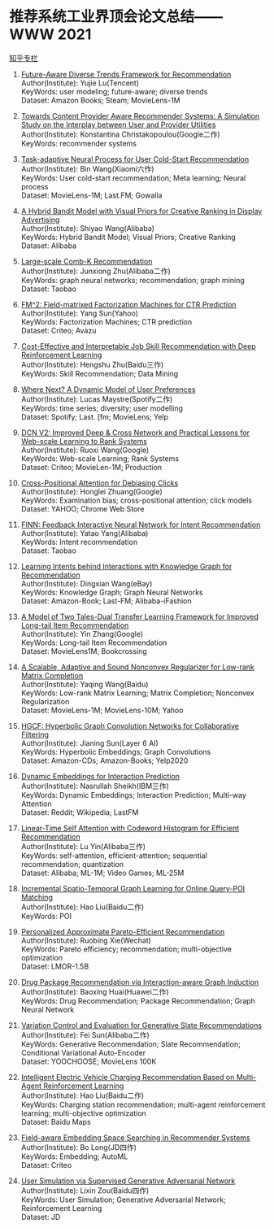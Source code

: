# 推荐系统工业界顶会论文总结——WWW 2021

[知乎专栏](https://zhuanlan.zhihu.com/p/467272187)


1. [Future-Aware Diverse Trends Framework for Recommendation](https://arxiv.org/pdf/2011.00422.pdf)  
Author(Institute): Yujie Lu(Tencent)  
KeyWords: user modeling; future-aware; diverse trends  
Dataset: Amazon Books; Steam; MovieLens-1M  

2. [Towards Content Provider Aware Recommender Systems: A Simulation Study on the Interplay between User and Provider Utilities](https://arxiv.org/pdf/2105.02377.pdf)  
Author(Institute): Konstantina Christakopoulou(Google二作)  
KeyWords: recommender systems  

3. [Task-adaptive Neural Process for User Cold-Start Recommendation](https://arxiv.org/pdf/2103.06137.pdf)  
Author(Institute): Bin Wang(Xiaomi六作)  
KeyWords: User cold-start recommendation; Meta learning; Neural process  
Dataset: MovieLens-1M; Last.FM; Gowalla  

4. [A Hybrid Bandit Model with Visual Priors for Creative Ranking in Display Advertising](https://arxiv.org/pdf/2102.04033.pdf)  
Author(Institute): Shiyao Wang(Alibaba)  
KeyWords: Hybrid Bandit Model; Visual Priors; Creative Ranking  
Dataset: Alibaba  

5. [Large-scale Comb-K Recommendation](https:///www.shichuan.org/doc/106.pdf)  
Author(Institute): Junxiong Zhu(Alibaba二作)  
KeyWords: graph neural networks; recommendation; graph mining  
Dataset: Taobao  

6. [FM^2: Field-matrixed Factorization Machines for CTR Prediction](https://arxiv.org/pdf/2102.12994.pdf)  
Author(Institute): Yang Sun(Yahoo)  
KeyWords: Factorization Machines; CTR prediction  
Dataset: Criteo; Avazu  

7. [Cost-Effective and Interpretable Job Skill Recommendation with Deep Reinforcement Learning](https://dl.acm.org/doi/fullHtml/10.1145/3442381.3449985)  
Author(Institute): Hengshu Zhu(Baidu三作)  
KeyWords: Skill Recommendation; Data Mining  

8. [Where Next? A Dynamic Model of User Preferences](https://www.cs.toronto.edu/~ashton/pubs/spotify-ptm-www2021.pdf)  
Author(Institute): Lucas Maystre(Spotify二作)  
KeyWords: time series; diversity; user modelling  
Dataset: Spotify; Last. [fm; MovieLens; Yelp  

9. [DCN V2: Improved Deep & Cross Network and Practical Lessons for Web-scale Learning to Rank Systems](https://arxiv.org/pdf/2008.13535.pdf)  
Author(Institute): Ruoxi Wang(Google)  
KeyWords: Web-scale Learning; Rank Systems  
Dataset: Criteo; MovieLen-1M; Production  

10. [Cross-Positional Attention for Debiasing Clicks](https://hongleizhuang.github.io/files/WWW2021.pdf)  
Author(Institute): Honglei Zhuang(Google)  
KeyWords: Examination bias; cross-positional attention; click models  
Dataset: YAHOO; Chrome Web Store  

11. [FINN: Feedback Interactive Neural Network for Intent Recommendation](https://dl.acm.org/doi/10.1145/3442381.3450105)  
Author(Institute): Yatao Yang(Alibaba)  
KeyWords: Intent recommendation  
Dataset: Taobao  

12. [Learning Intents behind Interactions with Knowledge Graph for Recommendation](https://arxiv.org/pdf/2102.07057.pdf)  
Author(Institute): Dingxian Wang(eBay)  
KeyWords: Knowledge Graph; Graph Neural Networks  
Dataset: Amazon-Book; Last-FM; Alibaba-iFashion  

13. [A Model of Two Tales-Dual Transfer Learning Framework for Improved Long-tail Item Recommendation](https://arxiv.org/pdf/2010.15982.pdf)  
Author(Institute): Yin Zhang(Google)  
KeyWords: Long-tail Item Recommendation  
Dataset: MovieLens1M; Bookcrossing  

14. [A Scalable, Adaptive and Sound Nonconvex Regularizer for Low-rank Matrix Completion](https://arxiv.org/pdf/2008.06542.pdf)  
Author(Institute): Yaqing Wang(Baidu)  
KeyWords: Low-rank Matrix Learning; Matrix Completion; Nonconvex Regularization  
Dataset: MovieLens-1M; MovieLens-10M; Yahoo  

15. [HGCF: Hyperbolic Graph Convolution Networks for Collaborative Filtering](https://www.cs.toronto.edu/~mvolkovs/www2021_hgcf.pdf)  
Author(Institute): Jianing Sun(Layer 6 AI)  
KeyWords: Hyperbolic Embeddings; Graph Convolutions  
Dataset: Amazon-CDs; Amazon-Books; Yelp2020  

16. [Dynamic Embeddings for Interaction Prediction](https://arxiv.org/pdf/2011.05208.pdf)  
Author(Institute): Nasrullah Sheikh(IBM三作)  
KeyWords: Dynamic Embeddings; Interaction Prediction; Multi-way Attention  
Dataset: Reddit; Wikipedia; LastFM  

17. [Linear-Time Self Attention with Codeword Histogram for Efficient Recommendation](https://people.duke.edu/~zg70/papers/LISA_camera_ready.pdf)  
Author(Institute): Lu Yin(Alibaba三作)  
KeyWords: self-attention, efficient-attention; sequential recommendation; quantization  
Dataset: Alibaba; ML-1M; Video Games; ML-25M  

18. [Incremental Spatio-Temporal Graph Learning for Online Query-POI Matching](https://dl.acm.org/doi/10.1145/3442381.3449810)  
Author(Institute): Hao Liu(Baidu二作)  
KeyWords: POI  

19. [Personalized Approximate Pareto-Efficient Recommendation](https://nlp.csai.tsinghua.edu.cn/~xrb/publications/WWW-21_PAPERec.pdf)  
Author(Institute): Ruobing Xie(Wechat)  
KeyWords: Pareto efficiency; recommendation; multi-objective optimization  
Dataset: LMOR-1.5B  

20. [Drug Package Recommendation via Interaction-aware Graph Induction](https://arxiv.org/pdf/2102.03577.pdf)  
Author(Institute): Baoxing Huai(Huawei二作)  
KeyWords: Drug Recommendation; Package Recommendation; Graph Neural Network  

21. [Variation Control and Evaluation for Generative Slate Recommendations](https://arxiv.org/pdf/2102.13302.pdf)  
Author(Institute): Fei Sun(Alibaba二作)  
KeyWords: Generative Recommendation; Slate Recommendation; Conditional Variational Auto-Encoder  
Dataset: YOOCHOOSE; MovieLens 100K  

22. [Intelligent Electric Vehicle Charging Recommendation Based on Multi-Agent Reinforcement Learning](https://arxiv.org/pdf/2102.07359.pdf)  
Author(Institute): Hao Liu(Baidu二作)  
KeyWords: Charging station recommendation; multi-agent reinforcement learning; multi-objective optimization  
Dataset: Baidu Maps  

23. [Field-aware Embedding Space Searching in Recommender Systems](https://www.cse.msu.edu/~zhaoxi35/paper/www2021autodim.pdf)  
Author(Institute): Bo Long(JD四作)  
KeyWords: Embedding; AutoML  
Dataset: Criteo  

24. [User Simulation via Supervised Generative Adversarial Network](https://zhaoxyai.github.io/paper/www2021usersim.pdf)  
Author(Institute): Lixin Zou(Baidu四作)  
KeyWords: User Simulation; Generative Adversarial Network; Reinforcement Learning  
Dataset: JD  
